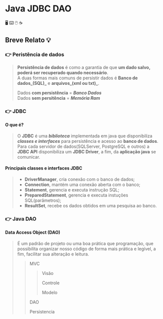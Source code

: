# Java JDBC DAO
:desktop_computer: :keyboard: :computer_mouse: :coffee:

## Breve Relato :bulb:

### :point_right: Peristência de dados

>**Persistência de dados** é como a garantia de que **um dado salvo, poderá ser recuperado quando necessário**.  
>A duas formas mais comuns de persistir dados é  **Banco de dados_\(SQL\)_** e **arquivos_\(xml ou txt\)_**.
>
>Dados **com persistência** = **_Banco Dados_**  
>Dados **sem persitência** = **_Memória Ram_**

### :point_right: JDBC

#### O que é?
>
>O **JDBC** é uma **_biblioteca_** implementada em java que disponibiliza **_classes e interfaces_** para persistência e acesso ao **banco de dados**.  
>Para cada  servidor de dados(SQLServer, PostgreSQL e outros) a  **JDBC API** disponibiliza um **JDBC Driver**, a fim, da **aplicação java**  se comunicar. 

#### Principais classes e interfaces JDBC

>- **DriverManager**, cria conexão com o banco de dados;
>- **Connection**, mantém uma conexão aberta com o banco;
>- **Statement**, gerencia e executa instrução SQL;
>- **PreparedStatement**, gerencia e executa instuções SQL(parâmetros);
>- **ResultSet**, recebe os dados obtidos em uma pesquisa ao banco.

### :point_right: Java DAO

#### Data Access Object (DAO)

>É um padrão de projeto ou uma boa prática que programação, que possibilita organizar nosso código de forma mais prática e legível, a fim,  facilitar sua alteração e leitura.
>
>>MVC 
>>
>>>Visão
>>>
>>>Controle
>>>
>>>Modelo
>>
>>DAO
>>
>>Persistencia
